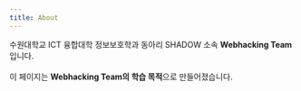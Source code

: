 ```yaml
---
title: About
---
```


수원대학교 ICT 융합대학 정보보호학과 동아리 SHADOW 소속 **Webhacking Team**입니다.
<br>
<br>
이 페이지는 **Webhacking Team의 학습 목적**으로 만들어졌습니다.